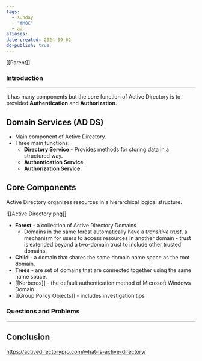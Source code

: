 ```yaml
---
tags:
  - sunday
  - "#MOC"
  - ad
aliases: 
date-created: 2024-09-02
dg-publish: true
---
```

[[Parent]]
### Introduction 
---
It has many components but the core function of Active Directory is to provided **Authentication** and **Authorization**.
## Domain Services (AD DS)

- Main component of Active Directory.
- Three main functions:
	- **Directory Service** - Provides methods for storing data in a structured way.
	- **Authentication Service**.
	- **Authorization Service**.
## Core Components

Active Directory organizes resources in a hierarchical logical structure.

![[Active Directory.png]]
- **Forest** - a collection of Active Directory Domains
	- Domains in the same forest automatically have a _transitive trust_, a mechanism for users to access resources in another domain - trust is extended beyond a two-domain trust to include other trusted domains.
- **Child** - a domain that shares the same domain name space as the root domain.
- **Trees** - are set of domains that are connected together using the same name space.
- [[Kerberos]] - the default authentication method of Microsoft Windows Domain.
- [[Group Policy Objects]] - includes investigation tips

### Questions and Problems
---
## Conclusion


https://activedirectorypro.com/what-is-active-directory/